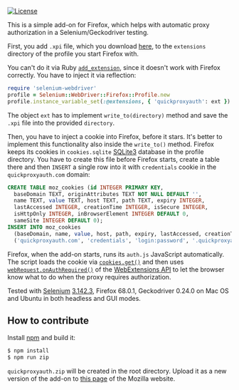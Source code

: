 [![License](https://img.shields.io/badge/license-MIT-green.svg)](https://github.com/yegor256/quickproxyauth/master/LICENSE.txt)

This is a simple add-on for Firefox, which helps with automatic
proxy authorization in a Selenium/Geckodriver testing.

First, you add `.xpi` file, which you download [here](https://addons.mozilla.org/uk/firefox/addon/quickproxyauth/),
to the `extensions` directory of the profile you start Firefox with.

You can't do it via Ruby [`add_extension`](https://www.rubydoc.info/gems/selenium-webdriver/3.142.3/Selenium/WebDriver/Firefox/Profile),
since it doesn't work with Firefox correctly.
You have to inject it via reflection:

```ruby
require 'selenium-webdriver'
profile = Selenium::WebDriver::Firefox::Profile.new
profile.instance_variable_set(:@extensions, { 'quickproxyauth': ext })
```

The object `ext` has to implement `write_to(directory)` method and
save the `.xpi` file into the provided `directory`.

Then, you have to inject a cookie into Firefox, before it stars. It's better
to implement this functionality also inside the `write_to()` method. Firefox
keeps its cookies in `cookies.sqlite` [SQLite3](https://www.sqlite.org/index.html)
database in the profile directory. You
have to create this file before Firefox starts, create a table there and
then `INSERT` a single row into it with `credentials` cookie in the
`quickproxyauth.com` domain:

```sql
CREATE TABLE moz_cookies (id INTEGER PRIMARY KEY,
  baseDomain TEXT, originAttributes TEXT NOT NULL DEFAULT '',
  name TEXT, value TEXT, host TEXT, path TEXT, expiry INTEGER,
  lastAccessed INTEGER, creationTime INTEGER, isSecure INTEGER,
  isHttpOnly INTEGER, inBrowserElement INTEGER DEFAULT 0,
  sameSite INTEGER DEFAULT 0);
INSERT INTO moz_cookies
  (baseDomain, name, value, host, path, expiry, lastAccessed, creationTime, isSecure, isHttpOnly)
  ('quickproxyauth.com', 'credentials', 'login:password', '.quickproxyauth.com', '/', 0, 0, 0, 0, 0);
```

Firefox, when the add-on starts, runs its `auth.js` JavaScript automatically. The
script loads the cookie via
[`cookies.get()`](https://developer.mozilla.org/en-US/docs/Mozilla/Add-ons/WebExtensions/API/cookies/get)
and then uses
[`webRequest.onAuthRequired()`](https://developer.mozilla.org/en-US/docs/Mozilla/Add-ons/WebExtensions/API/webRequest/onAuthRequired)
of the [WebExtensions API](https://developer.mozilla.org/en-US/docs/Mozilla/Add-ons/WebExtensions/API)
to let the browser know what to do when the
proxy requires authorization.

Tested with [Selenium](https://github.com/SeleniumHQ/selenium)
[3.142.3](https://rubygems.org/gems/selenium-webdriver/versions/3.142.3),
Firefox 68.0.1, Geckodriver 0.24.0 on Mac OS and Ubuntu
in both headless and GUI modes.

## How to contribute

Install [npm](https://www.npmjs.com/) and build it:

```bash
$ npm install
$ npm run zip
```

`quickproxyauth.zip` will be created in the root directory. Upload it
as a new version of the add-on to
[this page](https://addons.mozilla.org/en-US/developers/addon/quickproxyauth/versions)
of the Mozilla website.
